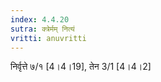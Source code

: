 ```yaml
---
index: 4.4.20
sutra: क्त्रेर्मम् नित्यं
vritti: anuvritti
---
```


निर्वृत्ते ७/१ [4।4।19], तेन 3/1 [4।4।2]